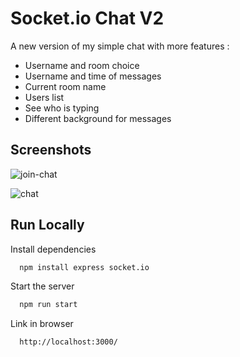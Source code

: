 # Socket.io Chat V2

A new version of my simple chat with more features :
- Username and room choice
- Username and time of messages
- Current room name
- Users list
- See who is typing
- Different background for messages

## Screenshots

![join-chat](https://user-images.githubusercontent.com/127782097/231292633-effa1b30-4666-484e-8e57-d44fe56a9dca.PNG)

![chat](https://user-images.githubusercontent.com/127782097/231292842-e987db5c-dccd-4bbb-b9a8-0b2f3aa71cf5.PNG)


## Run Locally

Install dependencies

```bash
  npm install express socket.io
```

Start the server

```bash
  npm run start
```

Link in browser

```bash
  http://localhost:3000/
```


